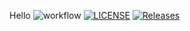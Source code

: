 Hello
![workflow](https://github.com/Vict0r-Git/sem/actions/workflows/main.yml/badge.svg)
[![LICENSE](https://img.shields.io/github/license/Vict0r-Git/sem.svg?style=flat-square)](https://github.com/Vict0r-Git/sem/blob/master/LICENSE)
[![Releases](https://img.shields.io/github/release/Vict0r-Git/sem/all.svg?style=flat-square)](https://github.com/<github-username>/sem/releases)

